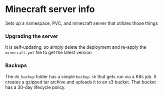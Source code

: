 # Minecraft server info

Sets up a namespace, PVC, and minecraft server that utilizes those things

### Upgrading the server

It is self-updating, so simply delete the deployment and re-apply the `minecraft.yml` file to get the latest version

### Backups

The `db_backup` folder has a simple `backup.sh` that gets run via a K8s job.  It creates a gzipped tar archive and uploads it to an s3 bucket.  That bucket has a 30-day lifecycle policy.
